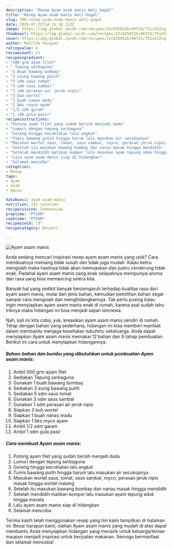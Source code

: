 ```yaml
---
description: "Resep Ayam asam manis Anti Gagal"
title: "Resep Ayam asam manis Anti Gagal"
slug: 209-resep-ayam-asam-manis-anti-gagal
date: 2020-07-22T14:31:18.222Z
image: https://img-global.cpcdn.com/recipes/22c835832bc06f24/751x532cq70/ayam-asam-manis-foto-resep-utama.jpg
thumbnail: https://img-global.cpcdn.com/recipes/22c835832bc06f24/751x532cq70/ayam-asam-manis-foto-resep-utama.jpg
cover: https://img-global.cpcdn.com/recipes/22c835832bc06f24/751x532cq70/ayam-asam-manis-foto-resep-utama.jpg
author: Matilda Vasquez
ratingvalue: 4
reviewcount: 13
recipeingredient:
- "500 grm ayam filet"
- " Tepung serbaguna"
- "1 buah bawang bombay"
- "3 siung bawang putih"
- "5 sdm saus tomat"
- "3 sdm saus sambal"
- "1 sdm perasan air jeruk nipis"
- "3 buh wortel"
- "1 buah nanas madu"
- "1 bks royco ayam"
- "1/2 sdm garam"
- "1 sdm gula pasir"
recipeinstructions:
- "Potong ayam filet yang sudah bersih menjadi dadu"
- "Lumuri dengan tepung serbaguna"
- "Goreng hingga kecoklatan lalu angkat"
- "Tumis bawang putih hingga harum lalu masukan air secukupnya"
- "Masukan wortel saus, tomat, saus sambal, royco, perasan jeruk nipis masak hingga wortel matang"
- "Setelah itu masukan bawang bombay dan nanas masak hingga mendidih"
- "Setelah mendidih matikan kompor lalu masukan ayam tepung aduk hingga merata"
- "Lalu ayam asam manis siap di hidangkan"
- "Selamat mencoba"
categories:
- Resep
tags:
- ayam
- asam
- manis

katakunci: ayam asam manis 
nutrition: 131 calories
recipecuisine: Indonesian
preptime: "PT16M"
cooktime: "PT50M"
recipeyield: "3"
recipecategory: Dessert

---
```



![Ayam asam manis](https://img-global.cpcdn.com/recipes/22c835832bc06f24/751x532cq70/ayam-asam-manis-foto-resep-utama.jpg)

Anda sedang mencari inspirasi resep ayam asam manis yang unik? Cara membuatnya memang tidak susah dan tidak juga mudah. Kalau keliru mengolah maka hasilnya tidak akan memuaskan dan justru cenderung tidak enak. Padahal ayam asam manis yang enak selayaknya mempunyai aroma dan rasa yang bisa memancing selera kita.



Banyak hal yang sedikit banyak berpengaruh terhadap kualitas rasa dari ayam asam manis, mulai dari jenis bahan, kemudian pemilihan bahan segar sampai cara mengolah dan menghidangkannya. Tak perlu pusing kalau ingin menyiapkan ayam asam manis enak di rumah, karena asal sudah tahu triknya maka hidangan ini bisa menjadi sajian istimewa.


Nah, kali ini kita coba, yuk, kreasikan ayam asam manis sendiri di rumah. Tetap dengan bahan yang sederhana, hidangan ini bisa memberi manfaat dalam membantu menjaga kesehatan tubuhmu sekeluarga. Anda dapat menyiapkan Ayam asam manis memakai 12 bahan dan 9 tahap pembuatan. Berikut ini cara untuk menyiapkan hidangannya.

<!--inarticleads1-->

##### Bahan-bahan dan bumbu yang dibutuhkan untuk pembuatan Ayam asam manis:

1. Ambil 500 grm ayam filet
1. Sediakan  Tepung serbaguna
1. Gunakan 1 buah bawang bombay
1. Sediakan 3 siung bawang putih
1. Sediakan 5 sdm saus tomat
1. Gunakan 3 sdm saus sambal
1. Gunakan 1 sdm perasan air jeruk nipis
1. Siapkan 3 buh wortel
1. Siapkan 1 buah nanas madu
1. Siapkan 1 bks royco ayam
1. Ambil 1/2 sdm garam
1. Ambil 1 sdm gula pasir




<!--inarticleads2-->

##### Cara membuat Ayam asam manis:

1. Potong ayam filet yang sudah bersih menjadi dadu
1. Lumuri dengan tepung serbaguna
1. Goreng hingga kecoklatan lalu angkat
1. Tumis bawang putih hingga harum lalu masukan air secukupnya
1. Masukan wortel saus, tomat, saus sambal, royco, perasan jeruk nipis masak hingga wortel matang
1. Setelah itu masukan bawang bombay dan nanas masak hingga mendidih
1. Setelah mendidih matikan kompor lalu masukan ayam tepung aduk hingga merata
1. Lalu ayam asam manis siap di hidangkan
1. Selamat mencoba




Terima kasih telah menggunakan resep yang tim kami tampilkan di halaman ini. Besar harapan kami, olahan Ayam asam manis yang mudah di atas dapat membantu Anda menyiapkan hidangan yang menarik untuk keluarga/teman maupun menjadi inspirasi untuk berjualan makanan. Semoga bermanfaat dan selamat mencoba!
